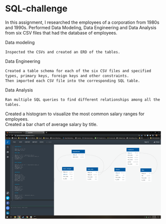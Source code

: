 # SQL-challenge

In this assignment, I researched the employees of a corporation from 1980s and 1990s.
Performed Data Modeling, Data Engineering and Data Analysis from six CSV files that had the database of employees.

Data modeling
```
Inspected the CSVs and created an ERD of the tables.
```

Data Engineering
```
Created a table schema for each of the six CSV files and specified types, primary keys, foreign keys and other constraints.
Then imported each CSV file into the corresponding SQL table.
```

Data Analysis
```
Ran multiple SQL queries to find different relationships among all the tables.
```
Created a histogram to visualize the most common salary ranges for employees.  
Created a bar chart of average salary by title.  
  
![](ERD.png)
